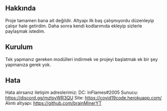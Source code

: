 ## Hakkında

Proje tamamen bana ait değildir. Altyapı ilk baş çalışmıyordu düzenleyip çalışır hale getirdim.
Daha sonra kendi kodlarımıda ekleyip sizlerle paylaşmak istedim.

## Kurulum

Tek yapmanız gereken modülleri indirmek ve projeyi başlatmak ek bir şey yapmanıza gerek yok.

## Hata

Hata alırsanız iletişim adreslerimiz:
DC: InFlames#2005 
Sunucu: https://discord.gg/mztsyWR3QU 
Site: https://covid19code.herokuapp.com/
Alıntı altyapı: https://github.com/brainMinerYT
